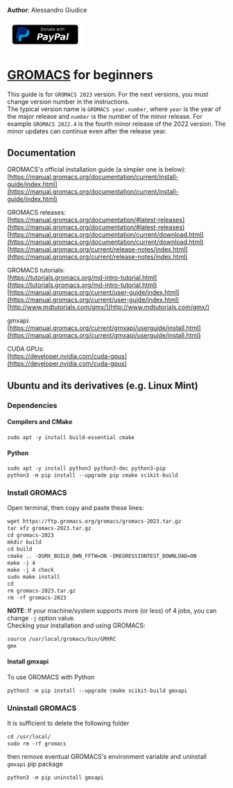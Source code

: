 **Author**: Alessandro Giudice  

<a href="https://www.paypal.com/donate/?hosted_button_id=WWSJK522GMUVC">
<img alt="" src="https://raw.githubusercontent.com/agds93/GROMACS_for_beginners/main/img/Paypal.png" width="175" height="auto">
</a>

# [GROMACS](https://www.gromacs.org/) for beginners
This guide is for `GROMACS 2023` version. For the next versions, you must change version number in the instructions.  
The typical version name is `GROMACS year.number`, where `year` is the year of the major release and `number` is the number of the minor release. For example `GROMACS 2022.4` is the fourth minor release of the 2022 version. The minor updates can continue even after the release year.

## Documentation
GROMACS's official installation guide (a simpler one is below):  
[https://manual.gromacs.org/documentation/current/install-guide/index.html](https://manual.gromacs.org/documentation/current/install-guide/index.html)  

GROMACS releases:  
[https://manual.gromacs.org/documentation/#latest-releases](https://manual.gromacs.org/documentation/#latest-releases)
[https://manual.gromacs.org/documentation/current/download.html](https://manual.gromacs.org/documentation/current/download.html)
[https://manual.gromacs.org/current/release-notes/index.html](https://manual.gromacs.org/current/release-notes/index.html)

GROMACS tutorials:  
[https://tutorials.gromacs.org/md-intro-tutorial.html](https://tutorials.gromacs.org/md-intro-tutorial.html) 
[https://manual.gromacs.org/current/user-guide/index.html](https://manual.gromacs.org/current/user-guide/index.html)  
[http://www.mdtutorials.com/gmx/](http://www.mdtutorials.com/gmx/)  

gmxapi:   
[https://manual.gromacs.org/current/gmxapi/userguide/install.html](https://manual.gromacs.org/current/gmxapi/userguide/install.html)

CUDA GPUs:  
[https://developer.nvidia.com/cuda-gpus](https://developer.nvidia.com/cuda-gpus)

## Ubuntu and its derivatives (e.g. Linux Mint)

### Dependencies
#### Compilers and CMake
```
sudo apt -y install build-essential cmake
```
#### Python 
```
sudo apt -y install python3 python3-doc python3-pip
python3 -m pip install --upgrade pip cmake scikit-build
```
### Install GROMACS  
Open terminal, then copy and paste these lines:
```
wget https://ftp.gromacs.org/gromacs/gromacs-2023.tar.gz
tar xfz gromacs-2023.tar.gz
cd gromacs-2023
mkdir build
cd build
cmake .. -DGMX_BUILD_OWN_FFTW=ON -DREGRESSIONTEST_DOWNLOAD=ON
make -j 4
make -j 4 check
sudo make install
cd
rm gromacs-2023.tar.gz
rm -rf gromacs-2023
```
**NOTE**: If your machine/system supports more (or less) of 4 jobs, you can change `-j` option value.  
Checking your installation and using GROMACS:  
```
source /usr/local/gromacs/bin/GMXRC
gmx
```
#### Install gmxapi  
To use GROMACS with Python
```
python3 -m pip install --upgrade cmake scikit-build gmxapi
```
### Uninstall GROMACS
It is sufficient to delete the following folder
```
cd /usr/local/
sudo rm -rf gromacs
```
then remove eventual GROMACS's environment variable and uninstall `gmxapi` pip package
```
python3 -m pip uninstall gmxapi
```
